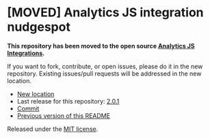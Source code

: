 
# [MOVED] Analytics JS integration nudgespot

**This repository has been moved to the open source [Analytics JS Integrations](https://github.com/segmentio/analytics.js-integrations).**

If you want to fork, contribute, or open issues, please do it in the new repository. Existing issues/pull requests will be addressed in the new location.

* [New location](https://github.com/segmentio/analytics.js-integrations/tree/master/integrations/nudgespot)
* Last release for this repository: [2.0.1](https://github.com/segment-integrations/analytics.js-integration-nudgespot/releases/tag/2.0.1)
* [Commit](https://github.com/segmentio/analytics.js-integrations/commit/aa5510d32e1705343cc6b9415db3f9d2a644bb75)
* [Previous version of this README](README-OLD.md)

Released under the [MIT license](LICENSE).
